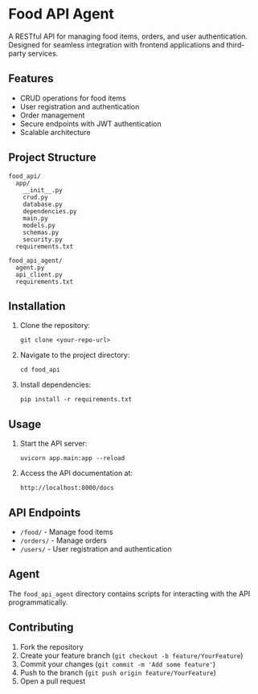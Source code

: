 # Food API Agent

A RESTful API for managing food items, orders, and user authentication. Designed for seamless integration with frontend applications and third-party services.

## Features

- CRUD operations for food items
- User registration and authentication
- Order management
- Secure endpoints with JWT authentication
- Scalable architecture

## Project Structure

```
food_api/
  app/
    __init__.py
    crud.py
    database.py
    dependencies.py
    main.py
    models.py
    schemas.py
    security.py
  requirements.txt

food_api_agent/
  agent.py
  api_client.py
  requirements.txt
```

## Installation

1. Clone the repository:
   ```
   git clone <your-repo-url>
   ```

2. Navigate to the project directory:
   ```
   cd food_api
   ```

3. Install dependencies:
   ```
   pip install -r requirements.txt
   ```

## Usage

1. Start the API server:
   ```
   uvicorn app.main:app --reload
   ```

2. Access the API documentation at:
   ```
   http://localhost:8000/docs
   ```

## API Endpoints

- `/food/` - Manage food items
- `/orders/` - Manage orders
- `/users/` - User registration and authentication

## Agent

The `food_api_agent` directory contains scripts for interacting with the API programmatically.

## Contributing

1. Fork the repository
2. Create your feature branch (`git checkout -b feature/YourFeature`)
3. Commit your changes (`git commit -m 'Add some feature'`)
4. Push to the branch (`git push origin feature/YourFeature`)
5. Open a pull request


